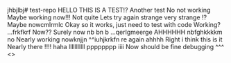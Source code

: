 jhbjlbj# test-repo
HELLO THIS IS A TEST!?
Another test
No not working
Maybe working now!!!
Not quite
Lets try again
strange
very strange
!?
Maybe nowcmlrmlc
Okay so it works, just need to test with code
Working?
...frkfkrf
Now??
Surely now nb bn b
...qerlgmeerge
AHHHHHH nbfghkkkkm
no
Nearly working nowknjjn
^^iuhjkrkfn re
again
ahhhh
Right i think this is it
Nearly there
!!!!
haha
lllllllllll
pppppppp
iiii
Now should be fine
debugging
^^^
<>
